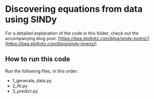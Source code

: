 # Discovering equations from data using SINDy

For a detailed explanation of the code in this folder, check out the accompanying blog post: [https://bea.stollnitz.com/blog/sindy-lorenz/](https://bea.stollnitz.com/blog/sindy-lorenz/)


## How to run this code

Run the following files, in this order:
* 1_generate_data.py
* 2_fit.py
* 3_predict.py
